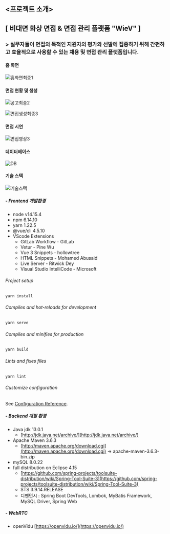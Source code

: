 ## <프로젝트 소개>

## [ 비대면 화상 면접 & 면접 관리 플랫폼 "WieV" ]

### > 실무자들이 면접의 목적인 지원자의 평가와 선발에 집중하기 위해 간편하고 효율적으로 사용할 수 있는 채용 및 면접 관리 플랫폼입니다.

#### 홈 화면

![홈화면최종1](https://user-images.githubusercontent.com/44192706/108472533-39000a00-72d0-11eb-94d8-346a5a05de9a.gif)

#### 면접 현황 및 생성

![공고최종2](https://user-images.githubusercontent.com/44192706/108472567-42897200-72d0-11eb-8249-2a56f835b592.gif)

![면접생성최종3](https://user-images.githubusercontent.com/44192706/108472551-3dc4be00-72d0-11eb-85da-e4c0e282fb5b.gif)

#### 면접 시연

![면접영상3](https://user-images.githubusercontent.com/44192706/108474921-600c0b00-72d3-11eb-9cc5-44a755d8472b.gif)

#### 데이터베이스

![DB](https://user-images.githubusercontent.com/44192706/108472683-6c429900-72d0-11eb-8e6e-1fb6c12c1c39.png)

#### 기술 스택

![기술스택](https://user-images.githubusercontent.com/44192706/108472701-706eb680-72d0-11eb-9e16-531c3fe8cfdd.png)

##### - Frontend 개발환경

- node v14.15.4
- npm 6.14.10
- yarn 1.22.5
- @vue/cli 4.5.10
- VScode Extensions
    - GitLab Workflow - GitLab
    - Vetur - Pine Wu
    - Vue 3 Snippets - hollowtree
    - HTML Snippets - Mohamed Abusaid
    - Live Server - Ritwick Dey
    - Visual Studio IntelliCode - Microsoft

###### Project setup
```
yarn install
```

###### Compiles and hot-reloads for development
```
yarn serve
```

###### Compiles and minifies for production
```
yarn build
```

###### Lints and fixes files
```
yarn lint
```

###### Customize configuration
See [Configuration Reference](https://cli.vuejs.org/config/).


##### - Backend 개발 환경

- Java jdk 13.0.1
    - [http://jdk.java.net/archive/](http://jdk.java.net/archive/)
- Apache Maven 3.6.3
    - [http://maven.apache.org/download.cgi](http://maven.apache.org/download.cgi) → apache-maven-3.6.3-bin.zip
- mySQL 8.0.22
- full distribution on Eclipse 4.15
    - [https://github.com/spring-projects/toolsuite-distribution/wiki/Spring-Tool-Suite-3](https://github.com/spring-projects/toolsuite-distribution/wiki/Spring-Tool-Suite-3)
    - STS 3.9.14.RELEASE
    - 디펜던시 : Spring Boot DevTools, Lombok, MyBatis Framework, MySQL Driver, Spring Web

##### - WebRTC

- openVidu [https://openvidu.io/](https://openvidu.io/)


